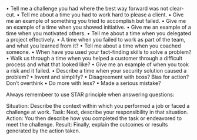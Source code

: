 • Tell me a challenge you had where the best way forward was not clear-cut.
• Tell me about a time you had to work hard to please a client.
• Give me an example of something you tried to accomplish but failed.
• Give me an example of a time when you showed initiative.
• Give me an example of a time when you motivated others.
• Tell me about a time when you delegated a project effectively.
• A time when you failed to work as part of the team, and what you learned from it?
• Tell me about a time when you coached someone.
• When have you used your fact-finding skills to solve a problem?
• Walk us through a time when you helped a customer through a difficult process and what that looked like?
• Give me an example of when you took a risk and it failed.
• Describe a time when your  security solution caused a problem?
• Invent and simplify?
• Disagreement with boss? Bias for action? Don’t overthink
• Do more with less?
• Made a serious mistake?

Always remembeer to use STAR principle when answering questions: 

Situation: Describe the context within which you performed a job or faced a challenge at work.
Task: Next, describe your responsibility in that situation. 
Action: You then describe how you completed the task or endeavored to meet the challenge.
Result: Finally, explain the outcomes or results generated by the action taken.
